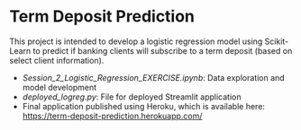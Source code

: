 # Term Deposit Prediction

This project is intended to develop a logistic regression model using Scikit-Learn to predict if banking clients will subscribe to a term deposit (based on select client information).
- *Session_2_Logistic_Regression_EXERCISE.ipynb*: Data exploration and model development
- *deployed_logreg.py*: File for deployed Streamlit application
- Final application published using Heroku, which is available here: https://term-deposit-prediction.herokuapp.com/
